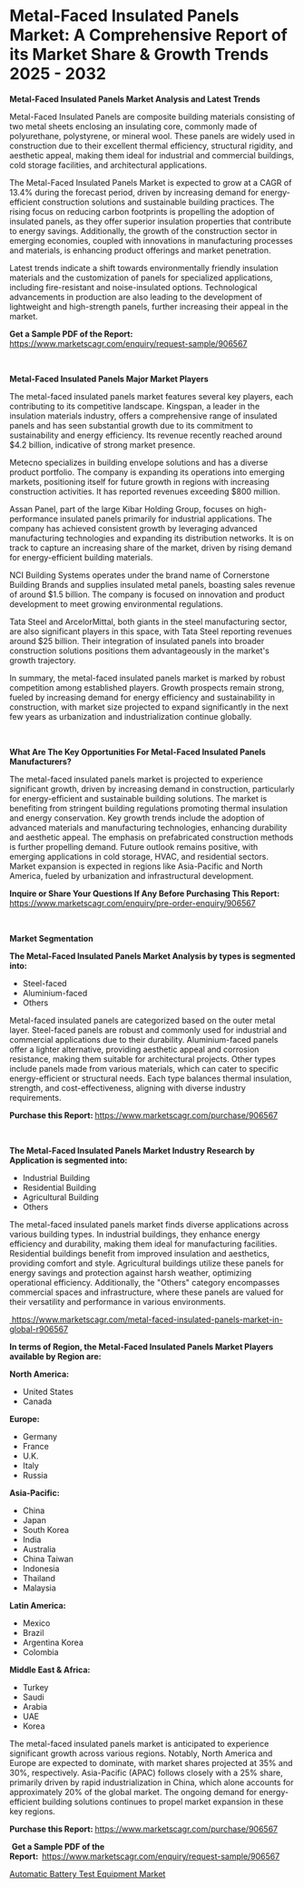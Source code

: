 <p><h1>Metal-Faced Insulated Panels Market: A Comprehensive Report of its Market Share & Growth Trends 2025 - 2032</h1></p><p><strong>Metal-Faced Insulated Panels Market Analysis and Latest Trends</strong></p>
<p><p>Metal-Faced Insulated Panels are composite building materials consisting of two metal sheets enclosing an insulating core, commonly made of polyurethane, polystyrene, or mineral wool. These panels are widely used in construction due to their excellent thermal efficiency, structural rigidity, and aesthetic appeal, making them ideal for industrial and commercial buildings, cold storage facilities, and architectural applications.</p><p>The Metal-Faced Insulated Panels Market is expected to grow at a CAGR of 13.4% during the forecast period, driven by increasing demand for energy-efficient construction solutions and sustainable building practices. The rising focus on reducing carbon footprints is propelling the adoption of insulated panels, as they offer superior insulation properties that contribute to energy savings. Additionally, the growth of the construction sector in emerging economies, coupled with innovations in manufacturing processes and materials, is enhancing product offerings and market penetration. </p><p>Latest trends indicate a shift towards environmentally friendly insulation materials and the customization of panels for specialized applications, including fire-resistant and noise-insulated options. Technological advancements in production are also leading to the development of lightweight and high-strength panels, further increasing their appeal in the market.</p></p>
<p><strong>Get a Sample PDF of the Report:&nbsp;</strong> <a href="https://www.marketscagr.com/enquiry/request-sample/906567?utm_campaign=3271&utm_medium=2&utm_source=Github&utm_content=ia&utm_term=21032025&utm_id=metal-faced-insulated-panels">https://www.marketscagr.com/enquiry/request-sample/906567</a></p>
<p>&nbsp;</p>
<p><strong>Metal-Faced Insulated Panels Major Market Players</strong></p>
<p><p>The metal-faced insulated panels market features several key players, each contributing to its competitive landscape. Kingspan, a leader in the insulation materials industry, offers a comprehensive range of insulated panels and has seen substantial growth due to its commitment to sustainability and energy efficiency. Its revenue recently reached around $4.2 billion, indicative of strong market presence.</p><p>Metecno specializes in building envelope solutions and has a diverse product portfolio. The company is expanding its operations into emerging markets, positioning itself for future growth in regions with increasing construction activities. It has reported revenues exceeding $800 million.</p><p>Assan Panel, part of the large Kibar Holding Group, focuses on high-performance insulated panels primarily for industrial applications. The company has achieved consistent growth by leveraging advanced manufacturing technologies and expanding its distribution networks. It is on track to capture an increasing share of the market, driven by rising demand for energy-efficient building materials.</p><p>NCI Building Systems operates under the brand name of Cornerstone Building Brands and supplies insulated metal panels, boasting sales revenue of around $1.5 billion. The company is focused on innovation and product development to meet growing environmental regulations.</p><p>Tata Steel and ArcelorMittal, both giants in the steel manufacturing sector, are also significant players in this space, with Tata Steel reporting revenues around $25 billion. Their integration of insulated panels into broader construction solutions positions them advantageously in the market's growth trajectory.</p><p>In summary, the metal-faced insulated panels market is marked by robust competition among established players. Growth prospects remain strong, fueled by increasing demand for energy efficiency and sustainability in construction, with market size projected to expand significantly in the next few years as urbanization and industrialization continue globally.</p></p>
<p>&nbsp;</p>
<p><strong>What Are The Key Opportunities For Metal-Faced Insulated Panels Manufacturers?</strong></p>
<p><p>The metal-faced insulated panels market is projected to experience significant growth, driven by increasing demand in construction, particularly for energy-efficient and sustainable building solutions. The market is benefiting from stringent building regulations promoting thermal insulation and energy conservation. Key growth trends include the adoption of advanced materials and manufacturing technologies, enhancing durability and aesthetic appeal. The emphasis on prefabricated construction methods is further propelling demand. Future outlook remains positive, with emerging applications in cold storage, HVAC, and residential sectors. Market expansion is expected in regions like Asia-Pacific and North America, fueled by urbanization and infrastructural development.</p></p>
<p><strong>Inquire or Share Your Questions If Any Before Purchasing This Report:</strong> <a href="https://www.marketscagr.com/enquiry/pre-order-enquiry/906567?utm_campaign=3271&utm_medium=2&utm_source=Github&utm_content=ia&utm_term=21032025&utm_id=metal-faced-insulated-panels">https://www.marketscagr.com/enquiry/pre-order-enquiry/906567</a></p>
<p>&nbsp;</p>
<p><strong>Market Segmentation</strong></p>
<p><strong>The Metal-Faced Insulated Panels Market Analysis by types is segmented into:</strong></p>
<p><ul><li>Steel-faced</li><li>Aluminium-faced</li><li>Others</li></ul></p>
<p><p>Metal-faced insulated panels are categorized based on the outer metal layer. Steel-faced panels are robust and commonly used for industrial and commercial applications due to their durability. Aluminium-faced panels offer a lighter alternative, providing aesthetic appeal and corrosion resistance, making them suitable for architectural projects. Other types include panels made from various materials, which can cater to specific energy-efficient or structural needs. Each type balances thermal insulation, strength, and cost-effectiveness, aligning with diverse industry requirements.</p></p>
<p><strong>Purchase this Report:&nbsp;</strong><a href="https://www.marketscagr.com/purchase/906567?utm_campaign=3271&utm_medium=2&utm_source=Github&utm_content=ia&utm_term=21032025&utm_id=metal-faced-insulated-panels">https://www.marketscagr.com/purchase/906567</a></p>
<p>&nbsp;</p>
<p><strong>The Metal-Faced Insulated Panels Market Industry Research by Application is segmented into:</strong></p>
<p><ul><li>Industrial Building</li><li>Residential Building</li><li>Agricultural Building</li><li>Others</li></ul></p>
<p><p>The metal-faced insulated panels market finds diverse applications across various building types. In industrial buildings, they enhance energy efficiency and durability, making them ideal for manufacturing facilities. Residential buildings benefit from improved insulation and aesthetics, providing comfort and style. Agricultural buildings utilize these panels for energy savings and protection against harsh weather, optimizing operational efficiency. Additionally, the "Others" category encompasses commercial spaces and infrastructure, where these panels are valued for their versatility and performance in various environments.</p></p>
<p><a href="https://www.marketscagr.com/metal-faced-insulated-panels-market-in-global-r906567?utm_campaign=3271&utm_medium=2&utm_source=Github&utm_content=ia&utm_term=21032025&utm_id=metal-faced-insulated-panels">&nbsp;https://www.marketscagr.com/metal-faced-insulated-panels-market-in-global-r906567</a></p>
<p><strong>In terms of Region, the Metal-Faced Insulated Panels Market Players available by Region are:</strong></p>
<p>
    <p> <strong> North America: </strong>
        <ul>
            <li>United States</li>
            <li>Canada</li>
        </ul>
        </p> 
    <p> <strong> Europe: </strong>
        <ul>
            <li>Germany</li>
            <li>France</li>
            <li>U.K.</li>
            <li>Italy</li>
            <li>Russia</li>
        </ul>
        </p> 
    <p> <strong> Asia-Pacific: </strong>
        <ul>
            <li>China</li>
            <li>Japan</li>
            <li>South Korea</li>
            <li>India</li>
            <li>Australia</li>
            <li>China Taiwan</li>
            <li>Indonesia</li>
            <li>Thailand</li>
            <li>Malaysia</li>
        </ul>
        </p> 
    <p> <strong> Latin America: </strong>
        <ul>
            <li>Mexico</li>
            <li>Brazil</li>
            <li>Argentina Korea</li>
            <li>Colombia</li>
        </ul>
        </p> 
    <p> <strong> Middle East & Africa: </strong>
        <ul>
            <li>Turkey</li>
            <li>Saudi</li>
            <li>Arabia</li>
            <li>UAE</li>
            <li>Korea</li>
        </ul>
    </p>
    </p>
<p><p>The metal-faced insulated panels market is anticipated to experience significant growth across various regions. Notably, North America and Europe are expected to dominate, with market shares projected at 35% and 30%, respectively. Asia-Pacific (APAC) follows closely with a 25% share, primarily driven by rapid industrialization in China, which alone accounts for approximately 20% of the global market. The ongoing demand for energy-efficient building solutions continues to propel market expansion in these key regions.</p></p>
<p><strong>Purchase this Report: </strong><a href="https://www.marketscagr.com/purchase/906567?utm_campaign=3271&utm_medium=2&utm_source=Github&utm_content=ia&utm_term=21032025&utm_id=metal-faced-insulated-panels">https://www.marketscagr.com/purchase/906567</a></p>
<p>&nbsp;<strong>Get a Sample PDF of the Report:&nbsp;&nbsp;</strong><a href="https://www.marketscagr.com/enquiry/request-sample/906567?utm_campaign=3271&utm_medium=2&utm_source=Github&utm_content=ia&utm_term=21032025&utm_id=metal-faced-insulated-panels">https://www.marketscagr.com/enquiry/request-sample/906567</a></p>
<p><strong></strong></p>
<p><p><a href="https://github.com/usraceby/Market-Research-Report-List-1/blob/main/automatic-battery-test-equipment-market.md?utm_campaign=3271&utm_medium=2&utm_source=Github&utm_content=ia&utm_term=21032025&utm_id=metal-faced-insulated-panels">Automatic Battery Test Equipment Market</a></p></p>